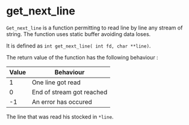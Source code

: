 # get_next_line

`Get_next_line` is a function permitting to read line by line any stream of string. The function uses static buffer avoiding data loses.
 
 It is defined as `int get_next_line( int fd, char **line)`.
 
 The return value of the function has the following behaviour : 
 
 | Value | Behaviour | 
 | ---| ---| 
 |  1 | One line got read | 
 |  0| End of stream got reached | 
 | -1 |  An error has occured | 
 
 The line that was read his stocked in `*line`.
